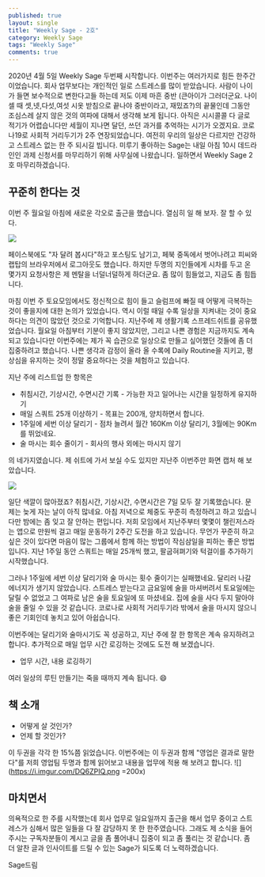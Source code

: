 ```yaml
---
published: true
layout: single
title: "Weekly Sage - 2호"
category: Weekly Sage
tags: "Weekly Sage"
comments: true
---
```


2020년 4월 5일 Weekly Sage 두번째 시작합니다.
이번주는 여러가지로 힘든 한주간이었습니다. 회사 업무보다는 개인적인 일로 스트레스를 많이 받았습니다. 사람이 나이가 들면 보수적으로 변한다고들 하는데 저도 이제 마흔 중반 (큰아이가 그러더군요. 나이 셀 때 셋,넷,다섯,여섯 시옷 받침으로 끝나야 중반이라고, 재밌죠?)의 끝물인데 그동안 조심스레 살지 않은 것의 여파에 대해서 생각해 보게 됩니다. 아직은 시시콜콜 다 글로 적기가 어렵습니다만 세월이 지나면 달던, 쓰던 과거를 추억하는 시기가 오겠지요.
코로나19로 사회적 거리두기가 2주 연장되었습니다. 여전히 우리의 일상은 다르지만 건강하고 스트레스 없는 한 주 되시길 빕니다. 미루기 좋아하는 Sage는 내일 아침 10시 데드라인인 과제 신청서를 마무리하기 위해 사무실에 나왔습니다. 일하면서 Weekly Sage 2호 마무리하겠습니다.

## 꾸준히 한다는 것
이번 주 월요일 아침에 새로운 각오로 출근을 했습니다. 열심히 일 해 보자. 잘 할 수 있다. 

![](https://i.imgur.com/MuVZZnC.png)

페이스북에도 "자 달려 봅시다"하고 포스팅도 남기고, 페북 중독에서 벗어나려고 피씨와 랩탑의 브라우저에서 로그아웃도 했습니다. 하지만 두명의 지인들에게 시차를 두고 온 몇가지 요청사항은 제 멘탈을 너덜너덜하게 하더군요. 좀 많이 힘들었고, 지금도 좀 힘듭니다.

마침 이번 주 토요모임에서도 정신적으로 힘이 들고 슬럼프에 빠질 때 어떻게 극복하는 것이 좋을지에 대한 논의가 있었습니다. 역시 이럴 때일 수록 일상을 지켜내는 것이 중요하다는 의견이 많았던 것으로 기억합니다. 지난주에 제 생활기록 스프레드쉬트를 공유했었습니다. 월요일 아침부터 기분이 좋지 않았지만, 그리고 나쁜 경험은 지금까지도 계속되고 있습니다만 이번주에는 제가 꼭 습관으로 일상으로 만들고 싶어했던 것들에 좀 더 집중하려고 했습니다. 나쁜 생각과 감정이 올라 올 수록에 Daily Routine을 지키고, 평상심을 유지하는 것이 정말 중요하다는 것을 체험하고 있습니다. 

지난 주에 리스트업 한 항목은

* 취침시간, 기상시간, 수면시간 기록 - 가능한 자고 일어나는 시간을 일정하게 유지하기
* 매일 스쿼트 25개 이상하기 - 목표는 200개, 양치하면서 합니다.
* 1주일에 세번 이상 달리기 - 점차 늘려서 월간 160Km 이상 달리기, 3월에는 90Km를 뛰었네요.
* 술 마시는 회수 줄이기 - 회사의 행사 외에는 마시지 않기

의 네가지였습니다. 제 쉬트에 가서 보실 수도 있지만 지난주 이번주만 화면 캡처 해 보았습니다.

![](https://i.imgur.com/ZeU0xxL.png)

일단 색깔이 많아졌죠? 취침시간, 기상시간, 수면시간은 7일 모두 잘 기록했습니다. 문제는 늦게 자는 날이 아직 많네요. 아침 저녁으로 체중도 꾸준히 측정하려고 하고 있습니다만 밤에는 좀 잊고 잘 안하는 편입니다.
저희 모임에서 지난주부터 몇몇이 챌린저스라는 앱으로 만원씩 걸고 매일 운동하기 2주간 도전을 하고 있습니다. 무언가 꾸준히 하고 싶은 것이 있다면 마음이 많는 그룹에서 함께 하는 방법이 작심삼일을 피하는 좋은 방법입니다. 지난 1주일 동안 스쿼트는 매일 25개씩 했고, 팔굽혀펴기와 턱걸이를 추가하기 시작했습니다.

그러나 1주일에 세번 이상 달리기와 술 마시는 횟수 줄이기는 실패했네요. 달리러 나갈 에너지가 생기지 않았습니다. 스트레스 받는다고 금요일에 술을 마셔버려서 토요일에는 달릴 수 없었고 그 여파로 남은 술을 토요일에 또 마셨네요. 집에 술을 사다 두지 말아야 술을 줄일 수 있을 것 같습니다. 코로나로 사회적 거리두기라 밖에서 술을 마시지 않으니 좋은 기회인데 놓치고 있어 아쉽습니다.

이번주에는 달리기와 술마시기도 꼭 성공하고, 지난 주에 잘 한 항목은 계속 유지하려고 합니다. 추가적으로 매일 업무 시간 로깅하는 것에도 도전 해 보겠습니다.

* 업무 시간, 내용 로깅하기

여러 일상의 루틴 만들기는 죽을 때까지 계속 됩니다. :smile:

## 책 소개

* 어떻게 살 것인가?
* 언제 할 것인가?

이 두권을 각각 한 15%쯤 읽었습니다. 이번주에는 이 두권과 함께 "영업은 결과로 말한다"를 저희 영업팀 두명과 함께 읽어보고 내용을 업무에 적용 해 보려고 합니다.
![](https://i.imgur.com/DQ6ZPIQ.png =200x)

## 마치면서
의욕적으로 한 주를 시작했는데 회사 업무로 일요일까지 출근을 해서 업무 중이고 스트레스가 심해서 많은 일들을 다 잘 감당하지 못 한 한주였습니다. 그래도 제 소식을 들어주시는 구독자분들이 계시고 글을 좀 풀어내니 집중이 되고 좀 풀리는 것 같습니다.
좀 더 알찬 글과 인사이트를 드릴 수 있는 Sage가 되도록 더 노력하겠습니다.

Sage드림